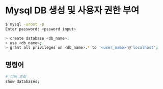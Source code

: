 # Mysql DB 생성 및 사용자 권한 부여

```sh
$ mysql -uroot -p
Enter password: <pssword input>

> create database <db_name>;
> use <db_name>;
> grant all privileges on <db_name>.* to '<user_name>'@'localhost';
```

## 명령어

```sh
# 디비 조회
show databases;
```


